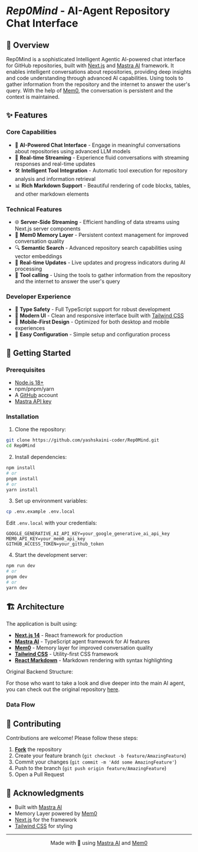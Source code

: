 # *Rep0Mind* - AI-Agent Repository Chat Interface

## 🌟 Overview

Rep0Mind is a sophisticated Intelligent Agentic AI-powered chat interface for GitHub repositories, built with [Next.js](https://nextjs.org/) and [Mastra AI](https://mastra.ai) framework. It enables intelligent conversations about repositories, providing deep insights and code understanding through advanced AI capabilities. Using tools to gather information from the repository and the internet to answer the user's query. With the help of [Mem0](https://mem0.ai), the conversation is persistent and the context is maintained.

## ✨ Features

### Core Capabilities
- 🤖 **AI-Powered Chat Interface** - Engage in meaningful conversations about repositories using advanced LLM models
- 🔄 **Real-time Streaming** - Experience fluid conversations with streaming responses and real-time updates
- 🛠️ **Intelligent Tool Integration** - Automatic tool execution for repository analysis and information retrieval
- 📊 **Rich Markdown Support** - Beautiful rendering of code blocks, tables, and other markdown elements

### Technical Features
- 🌐 **Server-Side Streaming** - Efficient handling of data streams using Next.js server components
- 💾 **Mem0 Memory Layer** - Persistent context management for improved conversation quality
- 🔍 **Semantic Search** - Advanced repository search capabilities using vector embeddings
- 🔄 **Real-time Updates** - Live updates and progress indicators during AI processing
- 🔗 **Tool calling** - Using the tools to gather information from the repository and the internet to answer the user's query


### Developer Experience
- 🎯 **Type Safety** - Full TypeScript support for robust development
- 🎨 **Modern UI** - Clean and responsive interface built with [Tailwind CSS](https://tailwindcss.com/)
- 📱 **Mobile-First Design** - Optimized for both desktop and mobile experiences
- 🔧 **Easy Configuration** - Simple setup and configuration process

## 🚀 Getting Started

### Prerequisites
- [Node.js 18+](https://nodejs.org/)
- npm/pnpm/yarn
- A [GitHub](https://github.com/) account
- [Mastra API key](https://mastra.ai/docs/getting-started)

### Installation

1. Clone the repository:
```bash
git clone https://github.com/yashskaini-coder/Rep0Mind.git
cd Rep0Mind
```

2. Install dependencies:
```bash
npm install
# or
pnpm install
# or
yarn install
```

3. Set up environment variables:
```bash
cp .env.example .env.local
```
Edit `.env.local` with your credentials:
```env
GOOGLE_GENERATIVE_AI_API_KEY=your_google_generative_ai_api_key
MEM0_API_KEY=your_mem0_api_key
GITHUB_ACCESS_TOKEN=your_github_token
```

4. Start the development server:
```bash
npm run dev
# or
pnpm dev
# or
yarn dev
```

## 🏗️ Architecture

The application is built using:
- **[Next.js 14](https://nextjs.org/)** - React framework for production
- **[Mastra AI](https://mastra.ai)** - TypeScript agent framework for AI features
- **[Mem0](https://mem0.ai)** - Memory layer for improved conversation quality
- **[Tailwind CSS](https://tailwindcss.com/)** - Utility-first CSS framework
- **[React Markdown](https://github.com/remarkjs/react-markdown)** - Markdown rendering with syntax highlighting

Original Backend Structure:

For those who want to take a look and dive deeper into the main AI agent, you can check out the original repository [here](https://github.com/yashskaini-coder/Rep0Mind).


### Data Flow

## 🤝 Contributing

Contributions are welcome! Please follow these steps:

1. **[Fork](https://github.com/yashskaini-coder/Rep0Mind/fork)** the repository
2. Create your feature branch (`git checkout -b feature/AmazingFeature`)
3. Commit your changes (`git commit -m 'Add some AmazingFeature'`)
4. Push to the branch (`git push origin feature/AmazingFeature`)
5. Open a Pull Request

## 🙏 Acknowledgments

- Built with [Mastra AI](https://mastra.ai)
- Memory Layer powered by [Mem0](https://mem0.ai)
- [Next.js](https://nextjs.org/) for the framework
- [Tailwind CSS](https://tailwindcss.com/) for styling

---

<div align="center">
    Made with 🍵 using <a href="https://mastra.ai">Mastra AI</a> and <a href="https://mem0.ai">Mem0</a>
</div>
